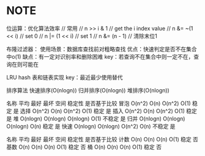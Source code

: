 # NOTE
位运算：优化算法效率
// 常用
// n >> i & 1      // get the i index value
// n &= ~(1 << i)  // set 0 
// n |= (1 << i)   // set 1
// n &= (n - 1) // 清除末位1

布隆过滤器：
使用场景：数据库查找前对粗略查找
优点：快速判定是否不在集合中o(1)
缺点：有一定对识别率和删除困难
key：若查询不在集合中则一定不在，查询在则可能在

LRU
hash 表和链表实现
key：最近最少使用替代

排序算法
快速排序(O(nlogn))
归并排序(O(nlogn))
堆排序(O(nlogn))

名称	平均	 最好	     最坏	     空间	 稳定性	  是否基于比较
冒泡	O(n^2)	 O(n)	    O(n^2)  	O(1)	 稳定	     是
选择	O(n^2)	 O(n)	    O(n^2)	    O(1)	 稳定	     是
插入	O(n^2)	 O(n)	    O(n^2)	    O(1)	 稳定	     是
堆  	O(nlogn) O(nlogn)	O(nlogn)	O(1)	不稳定	     是
归并	O(nlogn) O(nlogn)	O(nlogn)	O(n)	 稳定	     是
快速	O(nlogn) O(nlogn)	O(n^2)	    O(n)	不稳定       是

名称	平均	最好	最坏	空间	稳定性	是否基于比较
计数	O(n)	O(n)	O(n)	O(1)	稳定	否
基数	O(n)	O(n)	O(n)	O(1)	稳定	否
桶	    O(n)  	O(n)	O(n)	O(1)	稳定	否
  

